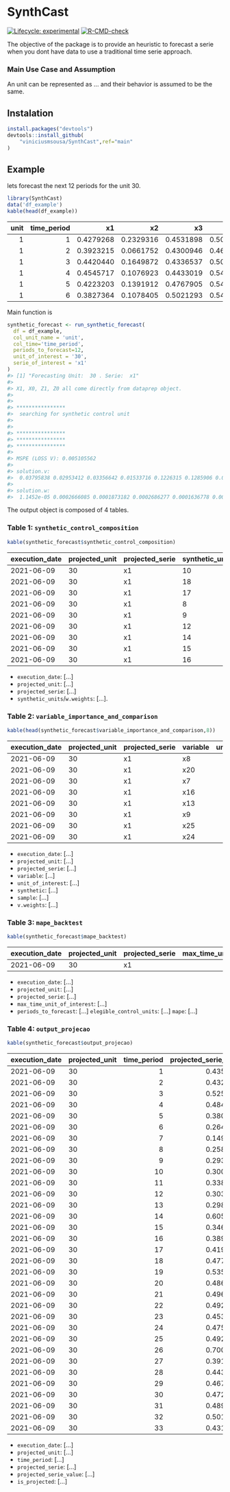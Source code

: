 
<!-- README.md is generated from README.Rmd. Please edit that file -->

# SynthCast

<!-- badges: start -->

[![Lifecycle:
experimental](https://img.shields.io/badge/lifecycle-experimental-orange.svg)](https://lifecycle.r-lib.org/articles/stages.html#experimental)
[![R-CMD-check](https://github.com/viniciusmsousa/SynthCast/workflows/R-CMD-check/badge.svg)](https://github.com/viniciusmsousa/SynthCast/actions)
<!-- badges: end -->

The objective of the package is to provide an heuristic to forecast a
serie when you dont have data to use a traditional time serie approach.

### Main Use Case and Assumption

An unit can be represented as … and their behavior is assumed to be the
same.

## Instalation

``` r
install.packages("devtools") 
devtools::install_github(
    "viniciusmsousa/SynthCast",ref="main"
)
```

## Example

lets forecast the next 12 periods for the unit 30.

``` r
library(SynthCast)
data('df_example')
kable(head(df_example)) 
```

| unit | time\_period |        x1 |        x2 |        x3 |        x4 |        x5 |  x6 |        x7 |        x8 |        x9 |       x10 |       x11 |       x12 |       x13 |       x14 |       x15 |       x16 |       x17 | x18 |       x19 |       x20 |       x21 | x22 |       x23 |       x24 |       x25 | x26 |       x27 |       x28 |
|-----:|-------------:|----------:|----------:|----------:|----------:|----------:|----:|----------:|----------:|----------:|----------:|----------:|----------:|----------:|----------:|----------:|----------:|----------:|----:|----------:|----------:|----------:|----:|----------:|----------:|----------:|----:|----------:|----------:|
|    1 |            1 | 0.4279268 | 0.2329316 | 0.4531898 | 0.5010649 | 0.0140657 | 0.5 | 0.0103704 | 0.0126492 | 0.0061209 | 0.0016722 | 0.0020701 | 0.0229175 | 0.1717596 | 0.0028440 | 0.2961483 | 0.2777202 | 0.0179579 | 0.5 | 0.0186335 | 0.0196256 | 0.0140659 | 0.5 | 0.0191083 | 0.0193874 | 0.0280014 | 0.5 | 0.0062926 | 0.0193874 |
|    1 |            2 | 0.3923215 | 0.0661752 | 0.4300946 | 0.4639223 | 0.1523873 | 0.5 | 0.0167901 | 0.1340623 | 0.0940312 | 0.0016722 | 0.0063536 | 0.0896040 | 0.1362349 | 0.0028440 | 0.2961483 | 0.2352990 | 0.1657939 | 0.5 | 0.1428571 | 0.1479287 | 0.1589145 | 0.5 | 0.1974522 | 0.1750037 | 0.1949374 | 0.5 | 0.0181592 | 0.1750037 |
|    1 |            3 | 0.4420440 | 0.1649872 | 0.4336537 | 0.5034269 | 0.2919640 | 0.5 | 0.0395062 | 0.2602215 | 0.1796289 | 0.0016722 | 0.0137895 | 0.1695727 | 0.1045988 | 0.0028440 | 0.2961483 | 0.2088865 | 0.3180237 | 0.5 | 0.3167702 | 0.2890312 | 0.3442300 | 0.5 | 0.3949045 | 0.3201550 | 0.2198580 | 0.5 | 0.0167533 | 0.3201550 |
|    1 |            4 | 0.4545717 | 0.1076923 | 0.4433019 | 0.5427364 | 0.4315704 | 0.5 | 0.0501235 | 0.3791298 | 0.2685505 | 0.0016722 | 0.0172917 | 0.2420208 | 0.0822586 | 0.0028440 | 0.2961483 | 0.1556901 | 0.4694968 | 0.5 | 0.4223602 | 0.4250857 | 0.5346481 | 0.5 | 0.5859873 | 0.4600435 | 0.2291281 | 0.5 | 0.0072638 | 0.4600435 |
|    1 |            5 | 0.4223203 | 0.1391912 | 0.4767905 | 0.5474351 | 0.5673960 | 0.5 | 0.0501235 | 0.4999604 | 0.3522328 | 0.1638796 | 0.0279551 | 0.3139178 | 0.0689121 | 0.2787148 | 0.0835851 | 0.1119981 | 0.6177005 | 0.5 | 0.6149068 | 0.5627327 | 0.7247700 | 0.5 | 0.7834395 | 0.5979929 | 0.2351954 | 0.5 | 0.0072638 | 0.5979929 |
|    1 |            6 | 0.3827364 | 0.1078405 | 0.5021293 | 0.5456524 | 0.6992290 | 0.5 | 0.0688889 | 0.6161397 | 0.4334900 | 0.3311037 | 0.0335161 | 0.3829171 | 0.0602702 | 0.2787148 | 0.0835851 | 0.0985164 | 0.7600335 | 0.5 | 0.7826087 | 0.6957559 | 0.9102858 | 0.5 | 0.9745223 | 0.7413431 | 0.2458748 | 0.5 | 0.0072638 | 0.7413431 |

Main function is

``` r
synthetic_forecast <- run_synthetic_forecast(
  df = df_example,
  col_unit_name = 'unit',
  col_time='time_period',
  periods_to_forecast=12,
  unit_of_interest = '30',
  serie_of_interest = 'x1'
)
#> [1] "Forecasting Unit:  30 . Serie:  x1"
#> 
#> X1, X0, Z1, Z0 all come directly from dataprep object.
#> 
#> 
#> **************** 
#>  searching for synthetic control unit  
#>  
#> 
#> **************** 
#> **************** 
#> **************** 
#> 
#> MSPE (LOSS V): 0.005105562 
#> 
#> solution.v:
#>  0.03795838 0.02953412 0.03356642 0.01533716 0.1226315 0.1285906 0.05816525 0.02318678 0.01465216 0.01080646 0.06187415 0.0289542 0.01702719 0.08006876 0.009607601 0.01627082 0.1278952 0.02615566 0.01342692 0.04431671 0.04468165 0.01097563 0.04431671 
#> 
#> solution.w:
#>  1.1452e-05 0.0002666085 0.0001873182 0.0002686277 0.0001636778 0.0003347625 0.0004905744 0.0005939929 0.0005203545 0.5502766 4.8739e-06 0.0007708196 0.0003844661 0.001002508 0.000803214 0.000999687 0.1285913 0.3143298
```

The output object is composed of 4 tables.

### Table 1: `synthetic_control_composition`

``` r
kable(synthetic_forecast$synthetic_control_composition)
```

| execution\_date | projected\_unit | projected\_serie | synthetic\_units | w.weights |
|:----------------|:----------------|:-----------------|:-----------------|----------:|
| 2021-06-09      | 30              | x1               | 10               |     0.550 |
| 2021-06-09      | 30              | x1               | 18               |     0.314 |
| 2021-06-09      | 30              | x1               | 17               |     0.129 |
| 2021-06-09      | 30              | x1               | 8                |     0.001 |
| 2021-06-09      | 30              | x1               | 9                |     0.001 |
| 2021-06-09      | 30              | x1               | 12               |     0.001 |
| 2021-06-09      | 30              | x1               | 14               |     0.001 |
| 2021-06-09      | 30              | x1               | 15               |     0.001 |
| 2021-06-09      | 30              | x1               | 16               |     0.001 |

-   `execution_date`: \[…\]
-   `projected_unit`: \[…\]
-   `projected_serie`: \[…\]
-   `synthetic_units`/`w.weights`: \[…\].

### Table 2: `variable_importance_and_comparison`

``` r
kable(head(synthetic_forecast$variable_importance_and_comparison,8))
```

| execution\_date | projected\_unit | projected\_serie | variable | unit\_of\_interest | synthetic | sample | v.weights |
|:----------------|:----------------|:-----------------|:---------|-------------------:|----------:|-------:|----------:|
| 2021-06-09      | 30              | x1               | x8       |              0.474 |     0.550 |  0.567 |     0.129 |
| 2021-06-09      | 30              | x1               | x20      |              0.537 |     0.613 |  0.630 |     0.128 |
| 2021-06-09      | 30              | x1               | x7       |              0.110 |     0.099 |  0.088 |     0.123 |
| 2021-06-09      | 30              | x1               | x16      |              0.289 |     0.192 |  0.168 |     0.080 |
| 2021-06-09      | 30              | x1               | x13      |              0.237 |     0.145 |  0.116 |     0.062 |
| 2021-06-09      | 30              | x1               | x9       |              0.443 |     0.441 |  0.433 |     0.058 |
| 2021-06-09      | 30              | x1               | x25      |              0.517 |     0.370 |  0.317 |     0.045 |
| 2021-06-09      | 30              | x1               | x24      |              0.729 |     0.709 |  0.699 |     0.044 |

-   `execution_date`: \[…\]
-   `projected_unit`: \[…\]
-   `projected_serie`: \[…\]
-   `variable`: \[…\]
-   `unit_of_interest`: \[…\]
-   `synthetic`: \[…\]
-   `sample`: \[…\]
-   `v.weights`: \[…\]

### Table 3: `mape_backtest`

``` r
kable(synthetic_forecast$mape_backtest)
```

| execution\_date | projected\_unit | projected\_serie | max\_time\_unit\_of\_interest | periods\_to\_forecast | elegible\_control\_units | number\_control\_units |     mape |
|:----------------|:----------------|:-----------------|------------------------------:|----------------------:|-------------------------:|-----------------------:|---------:|
| 2021-06-09      | 30              | x1               |                            21 |                    12 |                       17 |                      9 | 13.00928 |

-   `execution_date`: \[…\]
-   `projected_unit`: \[…\]
-   `projected_serie`: \[…\]
-   `max_time_unit_of_interest`: \[…\]
-   `periods_to_forecast`: \[…\] `elegible_control_units`: \[…\] `mape`:
    \[…\]

### Table 4: `output_projecao`

``` r
kable(synthetic_forecast$output_projecao)
```

| execution\_date | projected\_unit | time\_period | projected\_serie\_value | is\_projected | projected\_serie |
|:----------------|:----------------|-------------:|------------------------:|--------------:|:-----------------|
| 2021-06-09      | 30              |            1 |               0.4354680 |             0 | x1               |
| 2021-06-09      | 30              |            2 |               0.4321821 |             0 | x1               |
| 2021-06-09      | 30              |            3 |               0.5256354 |             0 | x1               |
| 2021-06-09      | 30              |            4 |               0.4840789 |             0 | x1               |
| 2021-06-09      | 30              |            5 |               0.3801790 |             0 | x1               |
| 2021-06-09      | 30              |            6 |               0.2640425 |             0 | x1               |
| 2021-06-09      | 30              |            7 |               0.1495329 |             0 | x1               |
| 2021-06-09      | 30              |            8 |               0.2581808 |             0 | x1               |
| 2021-06-09      | 30              |            9 |               0.2937315 |             0 | x1               |
| 2021-06-09      | 30              |           10 |               0.3000216 |             0 | x1               |
| 2021-06-09      | 30              |           11 |               0.3381660 |             0 | x1               |
| 2021-06-09      | 30              |           12 |               0.3035805 |             0 | x1               |
| 2021-06-09      | 30              |           13 |               0.2989308 |             0 | x1               |
| 2021-06-09      | 30              |           14 |               0.6051545 |             0 | x1               |
| 2021-06-09      | 30              |           15 |               0.3462337 |             0 | x1               |
| 2021-06-09      | 30              |           16 |               0.3895760 |             0 | x1               |
| 2021-06-09      | 30              |           17 |               0.4199159 |             0 | x1               |
| 2021-06-09      | 30              |           18 |               0.4777851 |             0 | x1               |
| 2021-06-09      | 30              |           19 |               0.5354843 |             0 | x1               |
| 2021-06-09      | 30              |           20 |               0.4860005 |             0 | x1               |
| 2021-06-09      | 30              |           21 |               0.4963447 |             0 | x1               |
| 2021-06-09      | 30              |           22 |               0.4928737 |             1 | x1               |
| 2021-06-09      | 30              |           23 |               0.4534551 |             1 | x1               |
| 2021-06-09      | 30              |           24 |               0.4750725 |             1 | x1               |
| 2021-06-09      | 30              |           25 |               0.4928884 |             1 | x1               |
| 2021-06-09      | 30              |           26 |               0.7005200 |             1 | x1               |
| 2021-06-09      | 30              |           27 |               0.3911140 |             1 | x1               |
| 2021-06-09      | 30              |           28 |               0.4438282 |             1 | x1               |
| 2021-06-09      | 30              |           29 |               0.4673172 |             1 | x1               |
| 2021-06-09      | 30              |           30 |               0.4722184 |             1 | x1               |
| 2021-06-09      | 30              |           31 |               0.4898868 |             1 | x1               |
| 2021-06-09      | 30              |           32 |               0.5014260 |             1 | x1               |
| 2021-06-09      | 30              |           33 |               0.4313357 |             1 | x1               |

-   `execution_date`: \[…\]
-   `projected_unit`: \[…\]
-   `time_period`: \[…\]
-   `projected_serie`: \[…\]
-   `projected_serie_value`: \[…\]
-   `is_projected`: \[…\]
